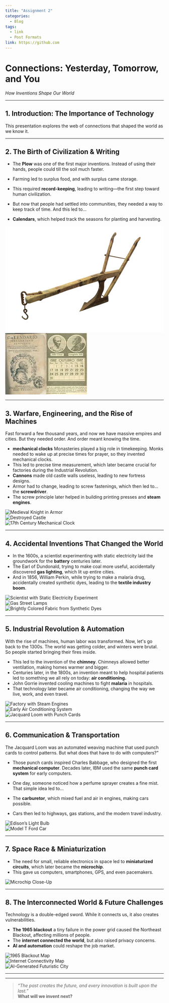 ```yaml
---
title: "Assignment 2"
categories:
  - Blog
tags:
  - link
  - Post Formats
link: https://github.com
---
```


# **Connections: Yesterday, Tomorrow, and You**  
*How Inventions Shape Our World*

---

## **1. Introduction: The Importance of Technology**  
This presentation explores the web of connections that shaped the world as we know it.


---

## **2. The Birth of Civilization & Writing**  

- The **Plow** was one of the first major inventions. Instead of using their hands, people could till the soil much faster.

- Farming led to surplus food, and with surplus came storage.

- This required **record-keeping**, leading to writing—the first step toward human civilization.

- But now that people had settled into communities, they needed a way to keep track of time. And this led to…

- **Calendars**, which helped track the seasons for planting and harvesting.


<img src="/assets/images/plow.jpg" alt="Ancient Plow">
<img src="/assets/images/calender.jpg" alt="Calendar">

---

## **3. Warfare, Engineering, and the Rise of Machines**  
Fast forward a few thousand years, and now we have massive empires and cities. But they needed order. And order meant knowing the time.

-  **mechanical clocks** Monasteries played a big role in timekeeping. Monks needed to wake up at precise times for prayer, so they invented mechanical clocks.
- This led to precise time measurement, which later became crucial for factories during the Industrial Revolution.
- **Cannons** made old castle walls useless, leading to new fortress designs.
- Armor had to change, leading to screw fastenings, which then led to… the **screwdriver**.
- The screw principle later helped in building printing presses and **steam engines**.

![Medieval Knight in Armor](path-to-image)  
![Destroyed Castle](path-to-image)  
![17th Century Mechanical Clock](path-to-image)  

---

## **4. Accidental Inventions That Changed the World**  

- In the 1600s, a scientist experimenting with static electricity laid the groundwork for the **battery** centuries later.
- The Earl of Dundonald, trying to make coal more useful, accidentally discovered **gas lighting**, which lit up entire cities.
- And in 1856, William Perkin, while trying to make a malaria drug, accidentally created synthetic dyes, leading to the **textile industry boom**.

![Scientist with Static Electricity Experiment](path-to-image)  
![Gas Street Lamps](path-to-image)  
![Brightly Colored Fabric from Synthetic Dyes](path-to-image)  

---

## **5. Industrial Revolution & Automation**  
With the rise of machines, human labor was transformed.
Now, let's go back to the 1300s. The world was getting colder, and winters were brutal. So people started bringing their fires inside.

- This led to the invention of the **chimney**. Chimneys allowed better ventilation, making homes warmer and bigger.
- Centuries later, in the 1800s, an invention meant to help hospital patients led to something we all rely on today: **air conditioning.**
- John Gorrie invented cooling machines to fight **malaria** in hospitals.
- That technology later became air conditioning, changing the way we live, work, and even travel.

![Factory with Steam Engines](path-to-image)  
![Early Air Conditioning System](path-to-image)  
![Jacquard Loom with Punch Cards](path-to-image)  

---

## **6. Communication & Transportation**  
The Jacquard Loom was an automated weaving machine that used punch cards to control patterns. But what does that have to do with computers?"

- Those punch cards inspired Charles Babbage, who designed the first **mechanical computer**.
Decades later, IBM used the same **punch card system** for early computers.

- One day, someone noticed how a perfume sprayer creates a fine mist. That simple idea led to…

- The **carburetor**, which mixed fuel and air in engines, making cars possible.
- Cars then led to highways, gas stations, and the modern travel industry.

![Edison’s Light Bulb](path-to-image)  
![Model T Ford Car](path-to-image)  
 

---

## **7. Space Race & Miniaturization**  
- The need for small, reliable electronics in space led to **miniaturized circuits**, which later became the **microchip**.
- This gave us computers, smartphones, GPS, and even pacemakers.

 
![Microchip Close-Up](path-to-image)  
 

---

## **8. The Interconnected World & Future Challenges**  
Technology is a double-edged sword. While it connects us, it also creates vulnerabilities.

- **The 1965 blackout** a tiny failure in the power grid caused the Northeast Blackout, affecting millions of people.
- The **internet connected the world**, but also raised privacy concerns.
- **AI and automation** could reshape the job market.

![1965 Blackout Map](path-to-image)  
![Internet Connectivity Map](path-to-image)  
![AI-Generated Futuristic City](path-to-image)  

---



---

> *“The past creates the future, and every innovation is built upon the last.”*  
> **What will we invent next?**
